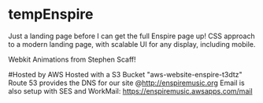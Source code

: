 # tempEnspire
Just a landing page before I can get the full Enspire page up!
CSS approach to a modern landing page, with scalable UI for any display, including mobile. 

Webkit Animations from Stephen Scaff!

#Hosted by AWS 
Hosted with a S3 Bucket "aws-website-enspire-t3dtz"
Route 53 provides the DNS for our site @http://enspiremusic.org 
Email is also setup with SES and WorkMail: https://enspiremusic.awsapps.com/mail
